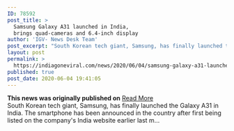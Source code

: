 ```yaml
---
ID: 78592
post_title: >
  Samsung Galaxy A31 launched in India,
  brings quad-cameras and 6.4-inch display
author: 'IGV- News Desk Team'
post_excerpt: "South Korean tech giant, Samsung, has finally launched the Galaxy A31 in India. The smartphone has been announced in the country after first being listed on the company's India website earlier last m…"
layout: post
permalink: >
  https://indiagoneviral.com/news/2020/06/04/samsung-galaxy-a31-launched-in-india-brings-quad-cameras-and-6-4-inch-display/78592/india-gone-viral/
published: true
post_date: 2020-06-04 19:41:05
---
```

<b>This news was originally published on</b> <a href="https://www.indiatoday.in/technology/news/story/samsung-galaxy-a31-india-launch-price-features-and-offers-1685442-2020-06-04" class="button purchase" rel="nofollow noopener noreferrer" target="_blank">Read More</a> <br/>South Korean tech giant, Samsung, has finally launched the Galaxy A31 in India. The smartphone has been announced in the country after first being listed on the company's India website earlier last m…